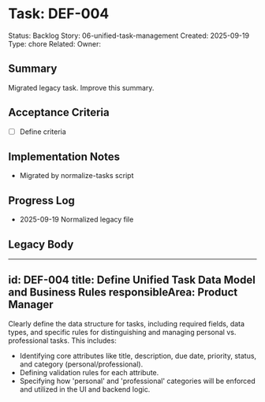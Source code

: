 # Task: DEF-004
Status: Backlog
Story: 06-unified-task-management
Created: 2025-09-19
Type: chore
Related:
Owner:

## Summary
Migrated legacy task. Improve this summary.

## Acceptance Criteria
- [ ] Define criteria

## Implementation Notes
- Migrated by normalize-tasks script

## Progress Log
- 2025-09-19 Normalized legacy file

## Legacy Body

---
id: DEF-004
title: Define Unified Task Data Model and Business Rules
responsibleArea: Product Manager
---
Clearly define the data structure for tasks, including required fields, data types, and specific rules for distinguishing and managing personal vs. professional tasks. This includes:
*   Identifying core attributes like title, description, due date, priority, status, and category (personal/professional).
*   Defining validation rules for each attribute.
*   Specifying how 'personal' and 'professional' categories will be enforced and utilized in the UI and backend logic.
